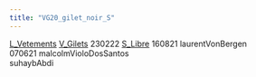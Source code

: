 ```yaml
---
title: "VG20_gilet_noir_S"
---
```


[L_Vetements](notes/equipements/L_Vetements.md) [V_Gilets](notes/equipements/vetements/V_Gilets.md) 230222 [S_Libre](notes/statut/S_Libre.md)
160821 laurentVonBergen\
070621 malcolmVioloDosSantos\
suhaybAbdi